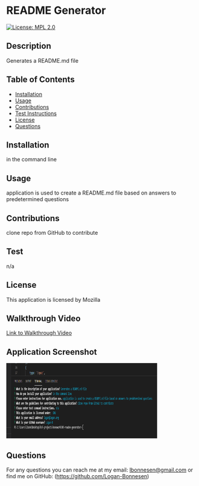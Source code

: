 # README Generator
[![License: MPL 2.0](https://img.shields.io/badge/License-MPL_2.0-brightgreen.svg)](https://opensource.org/licenses/MPL-2.0)  
## Description 
Generates a README.md file

## Table of Contents
* [Installation](#installation)
* [Usage](#usage)
* [Contributions](#contributions)
* [Test Instructions](#test)
* [License](#license)
* [Questions](#questions)

## Installation
in the command line

## Usage
application is used to create a README.md file based on answers to predetermined questions

## Contributions
clone repo from GitHub to contribute

## Test
n/a

## License
This application is licensed by Mozilla

## Walkthrough Video
[Link to Walkthrough Video](https://watch.screencastify.com/v/M77XkWaJOAOl0Nva018W)

## Application Screenshot
<img src="images\screenshot-of-application-in-terminal.PNG" alt="screenshot of terminal application" height="200px" width="400px"/> 

## Questions
For any questions you can reach me at my email: lbonnesen@gmail.com
or find me on GitHub: (https://github.com/Logan-Bonnesen)

